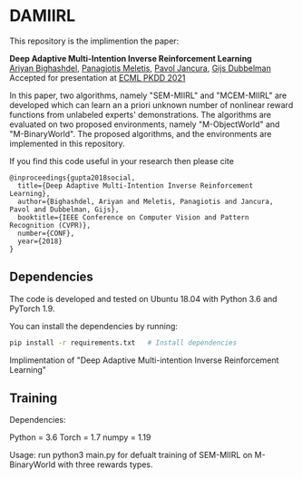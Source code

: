 # DAMIIRL

This repository is the implimention the paper:

**Deep Adaptive Multi-Intention Inverse Reinforcement Learning</a>**
<br>
<a href="http://web.stanford.edu/~agrim/">Ariyan Bighashdel</a>,
<a href="https://www.tue.nl/en/research/researchers/panagiotis-meletis/">Panagiotis Meletis</a>,
<a href="https://www.tue.nl/en/research/researchers/pavol-jancura/">Pavol Jancura</a>,
<a href="https://www.tue.nl/en/research/researchers/gijs-dubbelman/">Gijs Dubbelman</a>
<br>
Accepted for presentation at [ECML PKDD 2021](https://2021.ecmlpkdd.org/)

In this paper, two algorithms, namely "SEM-MIIRL" and "MCEM-MIIRL" are developed which can learn an a priori unknown number of nonlinear reward functions from unlabeled experts' demonstrations. The algorithms are evaluated on two proposed environments, namely "M-ObjectWorld" and "M-BinaryWorld". The proposed algorithms, and the environments are implemented in this repository.

If you find this code useful in your research then please cite
```
@inproceedings{gupta2018social,
  title={Deep Adaptive Multi-Intention Inverse Reinforcement Learning},
  author={Bighashdel, Ariyan and Meletis, Panagiotis and Jancura, Pavol and Dubbelman, Gijs},
  booktitle={IEEE Conference on Computer Vision and Pattern Recognition (CVPR)},
  number={CONF},
  year={2018}
}
```

## Dependencies
The code is developed and tested on Ubuntu 18.04 with Python 3.6 and PyTorch 1.9.

You can install the dependencies by running:

```bash
pip install -r requirements.txt   # Install dependencies
```

Implimentation of "Deep Adaptive Multi-intention Inverse Reinforcement Learning"

## Training

Dependencies:

Python = 3.6
Torch = 1.7
numpy = 1.19

Usage:
run python3 main.py for defualt training of SEM-MIIRL on M-BinaryWorld with three rewards types.
